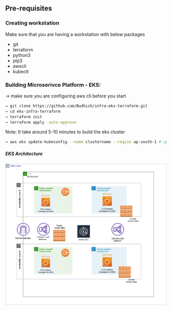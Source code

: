 ## Pre-requisites 

### Creating workstation 
Make sure that you are having a workstation with below packages
- git
- terraform
- python3
- pip3
- awscli
- kubectl


### Building Microserivce Platform - EKS:
→ make sure you are configuring aws cli before you start

```sh 
→ git clone https://github.com/Budhish/infra-eks-terraform.git
→ cd eks-infra-terraform
→ terraform init
→ terraform apply -auto-approve
```
Note: It take around 5-10 minutes to build the eks cluster
```sh
→ aws eks update-kubeconfig --name clustername --region ap-south-1 # update the kubeconfig 
```
##### EKS Architecture
![EKS Architecture](EKS.jpg)
